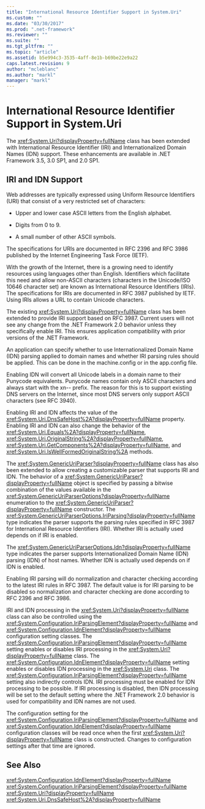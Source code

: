 ```yaml
---
title: "International Resource Identifier Support in System.Uri"
ms.custom: ""
ms.date: "03/30/2017"
ms.prod: ".net-framework"
ms.reviewer: ""
ms.suite: ""
ms.tgt_pltfrm: ""
ms.topic: "article"
ms.assetid: b5e994c3-3535-4aff-8e1b-b69be22e9a22
caps.latest.revision: 9
author: "mcleblanc"
ms.author: "markl"
manager: "markl"
---
```

# International Resource Identifier Support in System.Uri
The <xref:System.Uri?displayProperty=fullName> class has been extended with International Resource Identifier (IRI) and Internationalized Domain Names (IDN) support. These enhancements are available in .NET Framework 3.5, 3.0 SP1, and 2.0 SP1.  
  
## IRI and IDN Support  
 Web addresses are typically expressed using Uniform Resource Identifiers (URI) that consist of a very restricted set of characters:  
  
-   Upper and lower case ASCII letters from the English alphabet.  
  
-   Digits from 0 to 9.  
  
-   A small number of other ASCII symbols.  
  
 The specifications for URIs are documented in RFC 2396 and RFC 3986 published by the Internet Engineering Task Force (IETF).  
  
 With the growth of the Internet, there is a growing need to identify resources using languages other than English. Identifiers which facilitate this need and allow non-ASCII characters (characters in the Unicode/ISO 10646 character set) are known as International Resource Identifiers (IRIs). The specifications for IRIs are documented in RFC 3987 published by IETF. Using IRIs allows a URL to contain Unicode characters.  
  
 The existing <xref:System.Uri?displayProperty=fullName> class has been extended to provide IRI support based on RFC 3987. Current users will not see any change from the .NET Framework 2.0 behavior unless they specifically enable IRI. This ensures application compatibility with prior versions of the .NET Framework.  
  
 An application can specify whether to use Internationalized Domain Name (IDN) parsing applied to domain names and whether IRI parsing rules should be applied. This can be done in the machine.config or in the app.config file.  
  
 Enabling IDN will convert all Unicode labels in a domain name to their Punycode equivalents. Punycode names contain only ASCII characters and always start with the xn-- prefix. The reason for this is to support existing DNS servers on the Internet, since most DNS servers only support ASCII characters (see RFC 3940).  
  
 Enabling IRI and IDN affects the value of the <xref:System.Uri.DnsSafeHost%2A?displayProperty=fullName> property. Enabling IRI and IDN can also change the behavior of the <xref:System.Uri.Equals%2A?displayProperty=fullName>, <xref:System.Uri.OriginalString%2A?displayProperty=fullName>, <xref:System.Uri.GetComponents%2A?displayProperty=fullName>, and <xref:System.Uri.IsWellFormedOriginalString%2A> methods.  
  
 The <xref:System.GenericUriParser?displayProperty=fullName> class has also been extended to allow creating a customizable parser that supports IRI and IDN. The behavior of a <xref:System.GenericUriParser?displayProperty=fullName> object is specified by passing a bitwise combination of the values available in the <xref:System.GenericUriParserOptions?displayProperty=fullName> enumeration to the <xref:System.GenericUriParser?displayProperty=fullName> constructor. The <xref:System.GenericUriParserOptions.IriParsing?displayProperty=fullName> type indicates the parser supports the parsing rules specified in RFC 3987 for International Resource Identifiers (IRI). Whether IRI is actually used depends on if IRI is enabled.  
  
 The <xref:System.GenericUriParserOptions.Idn?displayProperty=fullName> type indicates the parser supports Internationalized Domain Name (IDN) parsing (IDN) of host names. Whether IDN is actually used depends on if IDN is enabled.  
  
 Enabling IRI parsing will do normalization and character checking according to the latest IRI rules in RFC 3987. The default value is for IRI parsing to be disabled so normalization and character checking are done according to RFC 2396 and RFC 3986.  
  
 IRI and IDN processing in the <xref:System.Uri?displayProperty=fullName> class can also be controlled using the <xref:System.Configuration.IriParsingElement?displayProperty=fullName> and <xref:System.Configuration.IdnElement?displayProperty=fullName> configuration setting classes. The <xref:System.Configuration.IriParsingElement?displayProperty=fullName> setting enables or disables IRI processing in the <xref:System.Uri?displayProperty=fullName> class. The <xref:System.Configuration.IdnElement?displayProperty=fullName> setting enables or disables IDN processing in the <xref:System.Uri> class. The <xref:System.Configuration.IriParsingElement?displayProperty=fullName> setting also indirectly controls IDN. IRI processing must be enabled for IDN processing to be possible. If IRI processing is disabled, then IDN processing will be set to the default setting where the .NET Framework 2.0 behavior is used for compatibility and IDN names are not used.  
  
 The configuration setting for the <xref:System.Configuration.IriParsingElement?displayProperty=fullName> and <xref:System.Configuration.IdnElement?displayProperty=fullName> configuration classes will be read once when the first <xref:System.Uri?displayProperty=fullName> class is constructed. Changes to configuration settings after that time are ignored.  
  
## See Also  
 <xref:System.Configuration.IdnElement?displayProperty=fullName>   
 <xref:System.Configuration.IriParsingElement?displayProperty=fullName>   
 <xref:System.Uri?displayProperty=fullName>   
 <xref:System.Uri.DnsSafeHost%2A?displayProperty=fullName>
